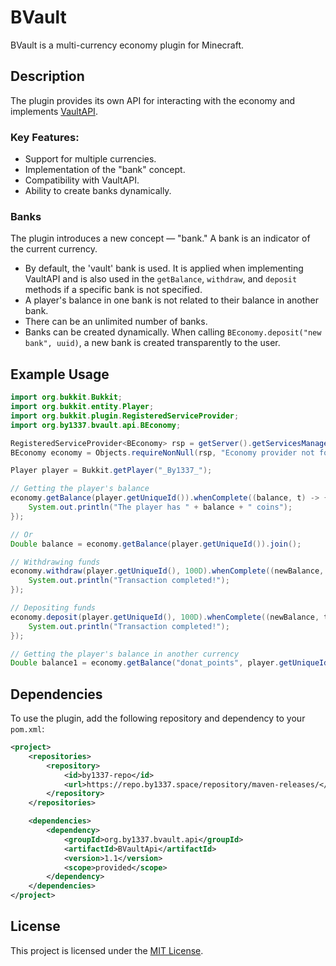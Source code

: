 # BVault

BVault is a multi-currency economy plugin for Minecraft.

## Description

The plugin provides its own API for interacting with the economy and implements [VaultAPI](https://github.com/MilkBowl/VaultAPI).

### Key Features:

- Support for multiple currencies.
- Implementation of the "bank" concept.
- Compatibility with VaultAPI.
- Ability to create banks dynamically.

### Banks

The plugin introduces a new concept — "bank." A bank is an indicator of the current currency.

- By default, the 'vault' bank is used. It is applied when implementing VaultAPI and is also used in the `getBalance`, `withdraw`, and `deposit` methods if a specific bank is not specified.
- A player's balance in one bank is not related to their balance in another bank.
- There can be an unlimited number of banks.
- Banks can be created dynamically. When calling `BEconomy.deposit("new bank", uuid)`, a new bank is created transparently to the user.

## Example Usage

```java
import org.bukkit.Bukkit;
import org.bukkit.entity.Player;
import org.bukkit.plugin.RegisteredServiceProvider;
import org.by1337.bvault.api.BEconomy;

RegisteredServiceProvider<BEconomy> rsp = getServer().getServicesManager().getRegistration(BEconomy.class);
BEconomy economy = Objects.requireNonNull(rsp, "Economy provider not found!").getProvider();

Player player = Bukkit.getPlayer("_By1337_");

// Getting the player's balance
economy.getBalance(player.getUniqueId()).whenComplete((balance, t) -> {
    System.out.println("The player has " + balance + " coins");
});

// Or
Double balance = economy.getBalance(player.getUniqueId()).join();

// Withdrawing funds
economy.withdraw(player.getUniqueId(), 100D).whenComplete((newBalance, t) -> {
    System.out.println("Transaction completed!");
});

// Depositing funds
economy.deposit(player.getUniqueId(), 100D).whenComplete((newBalance, t) -> {
    System.out.println("Transaction completed!");
});

// Getting the player's balance in another currency
Double balance1 = economy.getBalance("donat_points", player.getUniqueId()).join();
```

## Dependencies

To use the plugin, add the following repository and dependency to your `pom.xml`:

```xml
<project>
    <repositories>
        <repository>
            <id>by1337-repo</id>
            <url>https://repo.by1337.space/repository/maven-releases/</url>
        </repository>
    </repositories>

    <dependencies>
        <dependency>
            <groupId>org.by1337.bvault.api</groupId>
            <artifactId>BVaultApi</artifactId>
            <version>1.1</version>
            <scope>provided</scope>
        </dependency>
    </dependencies>
</project>
```

## License

This project is licensed under the [MIT License](LICENSE).